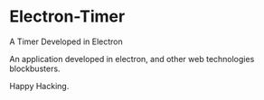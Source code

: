 # Electron-Timer
A Timer Developed in Electron

An application developed in electron, and other web technologies blockbusters.

Happy Hacking.
